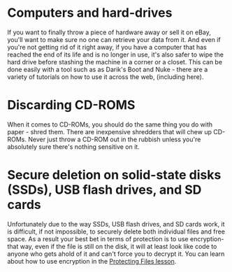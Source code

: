 [Title]: # (Secure deletion when discarding hardware)
[Order]: # (4)

# Computers and hard-drives

If you want to finally throw a piece of hardware away or sell it on eBay, you'll want to make sure no one can retrieve your data from it. And even if you're not getting rid of it right away, if you have a computer that has reached the end of its life and is no longer in use, it's also safer to wipe the hard drive before stashing the machine in a corner or a closet. This can be done easily with a tool such as as Darik's Boot and Nuke - there are a variety of tutorials on how to use it across the web, (including here).

# Discarding CD-ROMS

When it comes to CD-ROMs, you should do the same thing you do with paper - shred them. There are inexpensive shredders that will chew up CD-ROMs. Never just throw a CD-ROM out in the rubbish unless you're absolutely sure there's nothing sensitive on it.

# Secure deletion on solid-state disks (SSDs), USB flash drives, and SD cards

Unfortunately due to the way SSDs, USB flash drives, and SD cards work, it is difficult, if not impossible, to securely delete both individual files and free space. As a result your best bet in terms of protection is to use encryption-that way, even if the file is still on the disk, it will at least look like code to anyone who gets ahold of it and can't force you to decrypt it. You can learn about how to use encryption in the [Protecting Files lesson](umbrella://lesson/protecting-files).
